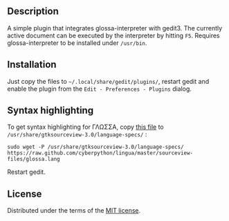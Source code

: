 Description
-----------

A simple plugin that integrates glossa-interpreter with gedit3.
The currently active document can be executed by the interpreter by hitting `F5`.
Requires glossa-interpreter to be installed under `/usr/bin`.

Installation
------------

Just copy the files to `~/.local/share/gedit/plugins/`, restart gedit and 
enable the plugin from the `Edit - Preferences - Plugins` dialog.

Syntax highlighting
-------------------

To get syntax highlighting for ΓΛΩΣΣΑ, copy [this file](https://raw.github.com/cyberpython/lingua/master/sourceview-files/glossa.lang) to `/usr/share/gtksourceview-3.0/language-specs/` :

    sudo wget -P /usr/share/gtksourceview-3.0/language-specs/ https://raw.github.com/cyberpython/lingua/master/sourceview-files/glossa.lang

Restart gedit.


License
-------

Distributed under the terms of the [MIT license](http://www.opensource.org/licenses/mit-license.php).


